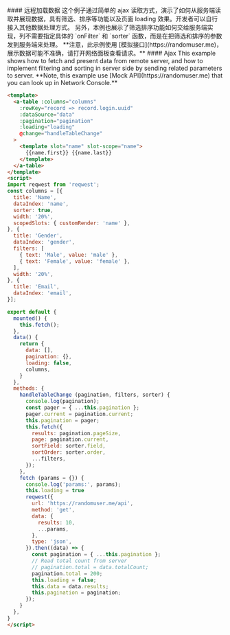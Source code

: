 <cn>
#### 远程加载数据
这个例子通过简单的 ajax 读取方式，演示了如何从服务端读取并展现数据，具有筛选、排序等功能以及页面 loading 效果。开发者可以自行接入其他数据处理方式。
另外，本例也展示了筛选排序功能如何交给服务端实现，列不需要指定具体的 `onFilter` 和 `sorter` 函数，而是在把筛选和排序的参数发到服务端来处理。
**注意，此示例使用 [模拟接口](https://randomuser.me)，展示数据可能不准确，请打开网络面板查看请求。**
</cn>

<us>
#### Ajax
This example shows how to fetch and present data from remote server, and how to implement filtering and sorting in server side by sending related parameters to server.
**Note, this example use [Mock API](https://randomuser.me) that you can look up in Network Console.**
</us>

```html
<template>
  <a-table :columns="columns"
    :rowKey="record => record.login.uuid"
    :dataSource="data"
    :pagination="pagination"
    :loading="loading"
    @change="handleTableChange"
  >
    <template slot="name" slot-scope="name">
      {{name.first}} {{name.last}}
    </template>
  </a-table>
</template>
<script>
import reqwest from 'reqwest';
const columns = [{
  title: 'Name',
  dataIndex: 'name',
  sorter: true,
  width: '20%',
  scopedSlots: { customRender: 'name' },
}, {
  title: 'Gender',
  dataIndex: 'gender',
  filters: [
    { text: 'Male', value: 'male' },
    { text: 'Female', value: 'female' },
  ],
  width: '20%',
}, {
  title: 'Email',
  dataIndex: 'email',
}];

export default {
  mounted() {
    this.fetch();
  },
  data() {
    return {
      data: [],
      pagination: {},
      loading: false,
      columns,
    }
  },
  methods: {
    handleTableChange (pagination, filters, sorter) {
      console.log(pagination);
      const pager = { ...this.pagination };
      pager.current = pagination.current;
      this.pagination = pager;
      this.fetch({
        results: pagination.pageSize,
        page: pagination.current,
        sortField: sorter.field,
        sortOrder: sorter.order,
        ...filters,
      });
    },
    fetch (params = {}) {
      console.log('params:', params);
      this.loading = true
      reqwest({
        url: 'https://randomuser.me/api',
        method: 'get',
        data: {
          results: 10,
          ...params,
        },
        type: 'json',
      }).then((data) => {
        const pagination = { ...this.pagination };
        // Read total count from server
        // pagination.total = data.totalCount;
        pagination.total = 200;
        this.loading = false;
        this.data = data.results;
        this.pagination = pagination;
      });
    }
  },
}
</script>
```
